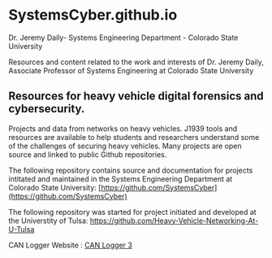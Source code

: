 # SystemsCyber.github.io
Dr. Jeremy Daily- Systems Engineering Department - Colorado State University

Resources and content related to the work and interests of Dr. Jeremy Daily, Associate Professor of Systems Engineering at Colorado State University

## Resources for heavy vehicle digital forensics and cybersecurity.

Projects and data from networks on heavy vehicles. J1939 tools and resources are available to help students and researchers understand some of the challenges of securing heavy vehicles. Many projects are open source and linked to public Github repositories.

The following repository contains source and documentation for projects intitated and maintained in the Systems Engineering Department at Colorado State University: [https://github.com/SystemsCyber](https://github.com/SystemsCyber)

The following repository was started for project initiated and developed at the Universtity of Tulsa: https://github.com/Heavy-Vehicle-Networking-At-U-Tulsa

CAN Logger Website :
[CAN Logger 3](https://systemscyber.github.io/CAN-Logger-3)
